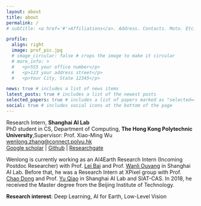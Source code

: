 ```yaml
---
layout: about
title: about
permalink: /
# subtitle: <a href='#'>Affiliations</a>. Address. Contacts. Moto. Etc.

profile:
  align: right
  image: prof_pic.jpg
  # image_circular: false # crops the image to make it circular
  # more_info: >
  #   <p>555 your office number</p>
  #   <p>123 your address street</p>
  #   <p>Your City, State 12345</p>

news: true # includes a list of news items
latest_posts: true # includes a list of the newest posts
selected_papers: true # includes a list of papers marked as "selected={true}"
social: true # includes social icons at the bottom of the page
---
```


Research Intern, **Shanghai AI Lab**<br>
PhD student in CS, Department of Computing, **The Hong Kong Polytechnic University**,Supervisor: Prof. Xiao-Ming Wu<br> 
wenlong.zhang@connect.polyu.hk<br>
[Google scholar](https://scholar.google.com.hk/citations?user=UnMImiUAAAAJ&hl=zh-CN) | [Github](https://github.com/WenlongZhang0517) | [Researchgate](https://www.researchgate.net/profile/Wenlong-Zhang-26)

Wenlong is currently working as an AI4Earth Research Intern (Incoming Postdoc Researcher) with Prof. [Lei Bai]() and Prof. [Wanli Ouyang]() in Shanghai AI Lab. Before that, he was a Research Intern at XPixel group with Prof. [Chao Dong](https://scholar.google.com/citations?hl=zh-CN&user=OSDCB0UAAAAJ) and Prof. [Yu Qiao](http://mmlab.siat.ac.cn/team) in Shanghai AI Lab and SIAT-CAS. In 2018, he received the Master degree from the Beijing Institute of Technology.

**Research interest**: Deep Learning, AI for Earth, Low-Level Vision
